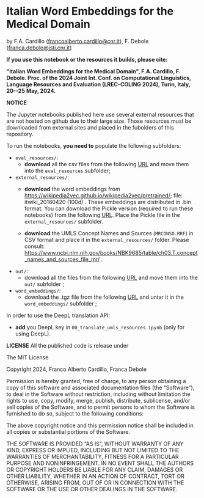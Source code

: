 # Italian Word Embeddings for the Medical Domain
by F.A. Cardillo (francoalberto.cardillo@cnr.it), F. Debole (franca.debole@isti.cnr.it)

**If you use this notebook or the resources it builds, please cite:**

**"Italian Word Embeddings for the Medical Domain", F.A. Cardillo, F. Debole. Proc. of the 2024 Joint Int. Conf. on Computational Linguistics, Language Resources and Evaluation (LREC-COLING 2024), Turin, Italy, 20--25 May, 2024.**

**NOTICE**

The Jupyter notebooks published here use several external resources that are not hosted on github due to their large size. Those resources must be downloaded from external sites and placed  in the fubolders of this repository.

To run the notebooks, **you need to** populate the following subfolders:
- `eval_resources/`:
  -  **download** all the csv files from the following [URL](https://nextcloud-s2i2s.isti.cnr.it/s/8iKHqBwst89eQyf) and move them into the `eval_resources`  subfolder; 
- `external_resources/`:
  - **download** the word embeddings from https://wikipedia2vec.github.io/wikipedia2vec/pretrained/; file: itwiki\_20180420 (100d) .
  These embeddings are distributed in .bin format. You can download the Pickle version (required to run these notebooks) from the following [URL](https://nextcloud-s2i2s.isti.cnr.it/s/F2MPpsaHdG6emyq). Place the Pickle file in the `external_resources/` subfolder.

  - **download** the UMLS Concept Names and Sources (`MRCONSO.RRF`) in CSV format and place it in the `external_resources/` folder. Please consult: https://www.ncbi.nlm.nih.gov/books/NBK9685/table/ch03.T.concept_names_and_sources_file_mr/ .
- `out/`:
  - download all the files from the following [URL](https://nextcloud-s2i2s.isti.cnr.it/s/cy2ftfyAX7PgtXd) and move them into the `out/` subfolder ;
- `word_embeddings/`:
  - download the .tgz file from the following [URL](https://nextcloud-s2i2s.isti.cnr.it/s/LDMq2ps8K58NyLd) and untar it in the `word_embeddings/` subfolder ;

In order to use the DeepL translation API:
- **add** you DeepL key in `00_translate_umls_resources.ipynb` (only for using DeepL).


**LICENSE**
All the published code is release under

The MIT License

Copyright 2024, Franco Alberto Cardillo, Franca Debole

Permission is hereby granted, free of charge, to any person obtaining a copy of this software and associated documentation files (the “Software”), to deal in the Software without restriction, including without limitation the rights to use, copy, modify, merge, publish, distribute, sublicense, and/or sell copies of the Software, and to permit persons to whom the Software is furnished to do so, subject to the following conditions:

The above copyright notice and this permission notice shall be included in all copies or substantial portions of the Software.

THE SOFTWARE IS PROVIDED “AS IS”, WITHOUT WARRANTY OF ANY KIND, EXPRESS OR IMPLIED, INCLUDING BUT NOT LIMITED TO THE WARRANTIES OF MERCHANTABILITY, FITNESS FOR A PARTICULAR PURPOSE AND NONINFRINGEMENT. IN NO EVENT SHALL THE AUTHORS OR COPYRIGHT HOLDERS BE LIABLE FOR ANY CLAIM, DAMAGES OR OTHER LIABILITY, WHETHER IN AN ACTION OF CONTRACT, TORT OR OTHERWISE, ARISING FROM, OUT OF OR IN CONNECTION WITH THE SOFTWARE OR THE USE OR OTHER DEALINGS IN THE SOFTWARE.
